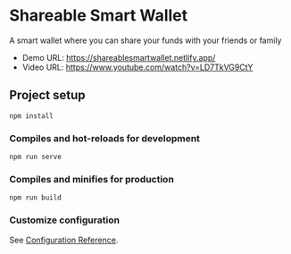 # Shareable Smart Wallet
A smart wallet where you can share your funds with your friends or family

- Demo URL: https://shareablesmartwallet.netlify.app/
- Video URL: https://www.youtube.com/watch?v=LD7TkVG9CtY

## Project setup
```
npm install
```

### Compiles and hot-reloads for development
```
npm run serve
```

### Compiles and minifies for production
```
npm run build
```

### Customize configuration
See [Configuration Reference](https://cli.vuejs.org/config/).
